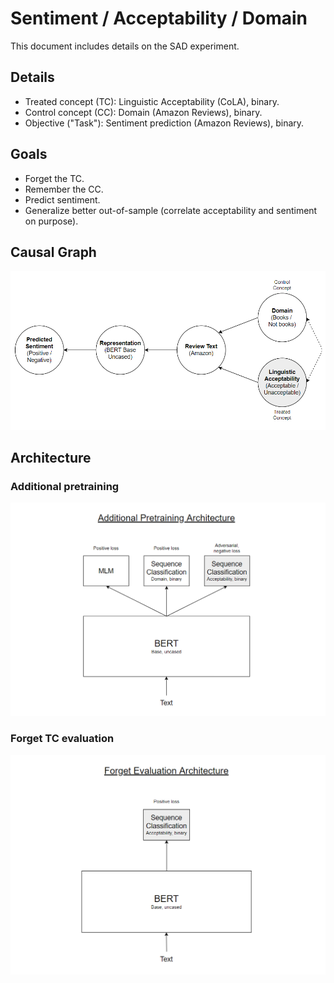 # Sentiment / Acceptability / Domain
This document includes details on the SAD experiment.

## Details
* Treated concept (TC): Linguistic Acceptability (CoLA), binary.
* Control concept (CC): Domain (Amazon Reviews), binary.
* Objective ("Task"): Sentiment prediction (Amazon Reviews), binary.

## Goals
* Forget the TC.
* Remember the CC.
* Predict sentiment.
* Generalize better out-of-sample (correlate acceptability and sentiment on purpose).

## Causal Graph
![SentimentAcceptabilityDomain](figures/sentiment_acceptability_domain.png)

## Architecture
### Additional pretraining
![AdditionalPretrainingArchitecture](figures/additional_pretraining_architecture.png)

### Forget TC evaluation
![ForgetEvalArchitecture](figures/forget_eval_architecture.png)

[comment]: <> (### Remember CC evaluation)
[comment]: <> (![RememberEvalArchitecture]&#40;figures/remember_eval_architecture.png&#41;)